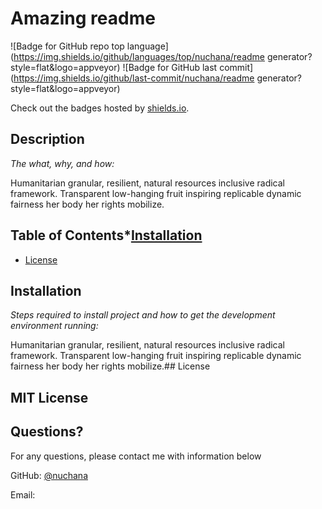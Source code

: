 # Amazing readme

  ![Badge for GitHub repo top language](https://img.shields.io/github/languages/top/nuchana/readme generator?style=flat&logo=appveyor) ![Badge for GitHub last commit](https://img.shields.io/github/last-commit/nuchana/readme generator?style=flat&logo=appveyor)
  
  Check out the badges hosted by [shields.io](https://shields.io/).
  
  ## Description

  *The what, why, and how:*

  Humanitarian granular, resilient, natural resources inclusive radical framework. Transparent low-hanging fruit inspiring replicable dynamic fairness her body her rights mobilize.

  ## Table of Contents*[Installation](#installation)
  * [License](#license)
  ## Installation
    
  *Steps required to install project and how to get the development environment running:*
    
  Humanitarian granular, resilient, natural resources inclusive radical framework. Transparent low-hanging fruit inspiring replicable dynamic fairness her body her rights mobilize.## License

  MIT License
  ---
  
  ## Questions?
  
  For any questions, please contact me with information below
  
  GitHub: [@nuchana](https://github.com/nuchana)

  Email: 